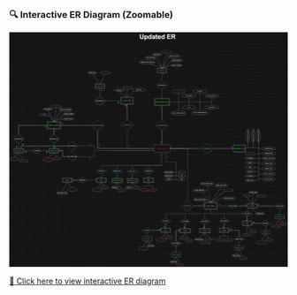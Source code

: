 ### 🔍 Interactive ER Diagram (Zoomable)


![ER Diagram Preview](https://github.com/Gowtham-AI25/Finance_research_papers_database/blob/main/Finance_research_paper_image.jpg)


[📄 Click here to view interactive ER diagram](https://gowtham-ai25.github.io/Finance_research_papers_database/Finance_research_paper_11.drawio.html)
